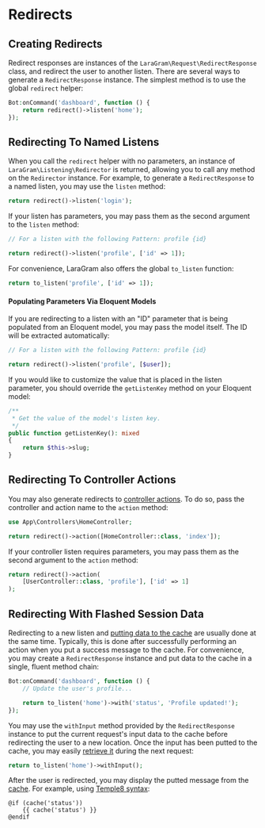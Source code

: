 # Redirects

<a name="creating-redirects"></a>
## Creating Redirects

Redirect responses are instances of the `LaraGram\Request\RedirectResponse` class, and redirect the user to another listen. There are several ways to generate a `RedirectResponse` instance. The simplest method is to use the global `redirect` helper:

```php
Bot:onCommand('dashboard', function () {
    return redirect()->listen('home');
});
```

<a name="redirecting-named-listens"></a>
## Redirecting To Named Listens

When you call the `redirect` helper with no parameters, an instance of `LaraGram\Listening\Redirector` is returned, allowing you to call any method on the `Redirector` instance. For example, to generate a `RedirectResponse` to a named listen, you may use the `listen` method:

```php
return redirect()->listen('login');
```

If your listen has parameters, you may pass them as the second argument to the `listen` method:

```php
// For a listen with the following Pattern: profile {id}

return redirect()->listen('profile', ['id' => 1]);
```

For convenience, LaraGram also offers the global `to_listen` function:

```php
return to_listen('profile', ['id' => 1]);
```

<a name="populating-parameters-via-eloquent-models"></a>
#### Populating Parameters Via Eloquent Models

If you are redirecting to a listen with an "ID" parameter that is being populated from an Eloquent model, you may pass the model itself. The ID will be extracted automatically:

```php
// For a listen with the following Pattern: profile {id}

return redirect()->listen('profile', [$user]);
```

If you would like to customize the value that is placed in the listen parameter, you should override the `getListenKey` method on your Eloquent model:

```php
/**
 * Get the value of the model's listen key.
 */
public function getListenKey(): mixed
{
    return $this->slug;
}
```

<a name="redirecting-controller-actions"></a>
## Redirecting To Controller Actions

You may also generate redirects to [controller actions](/controllers.md). To do so, pass the controller and action name to the `action` method:

```php
use App\Controllers\HomeController;

return redirect()->action([HomeController::class, 'index']);
```

If your controller listen requires parameters, you may pass them as the second argument to the `action` method:

```php
return redirect()->action(
    [UserController::class, 'profile'], ['id' => 1]
);
```

<a name="redirecting-with-puted-cache-data"></a>
## Redirecting With Flashed Session Data

Redirecting to a new listen and [putting data to the cache](/cache.md#storing-items-in-the-cache) are usually done at the same time. Typically, this is done after successfully performing an action when you put a success message to the cache. For convenience, you may create a `RedirectResponse` instance and put data to the cache in a single, fluent method chain:

```php
Bot:onCommand('dashboard', function () {
    // Update the user's profile...

    return to_listen('home')->with('status', 'Profile updated!');
});
```

You may use the `withInput` method provided by the `RedirectResponse` instance to put the current request's input data to the cache before redirecting the user to a new location. Once the input has been putted to the cache, you may easily [retrieve it](/cache.md#retrieving-items-from-the-cache) during the next request:

```php
return to_listen('home')->withInput();
```

After the user is redirected, you may display the putted message from the [cache](/cache.md#storing-items-in-the-cache). For example, using [Temple8 syntax](/temple8.md):

```blade
@if (cache('status'))
    {{ cache('status') }}
@endif
```
